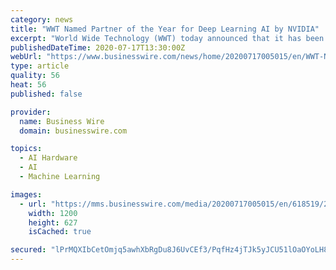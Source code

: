 ```yaml
---
category: news
title: "WWT Named Partner of the Year for Deep Learning AI by NVIDIA"
excerpt: "World Wide Technology (WWT) today announced that it has been selected by the NVIDIA Partner Network (NPN) as the 2019 Deep Learning AI Partner of the"
publishedDateTime: 2020-07-17T13:30:00Z
webUrl: "https://www.businesswire.com/news/home/20200717005015/en/WWT-Named-Partner-Year-Deep-Learning-AI"
type: article
quality: 56
heat: 56
published: false

provider:
  name: Business Wire
  domain: businesswire.com

topics:
  - AI Hardware
  - AI
  - Machine Learning

images:
  - url: "https://mms.businesswire.com/media/20200717005015/en/618519/23/wwt-logo-color-horizontal-high.jpg"
    width: 1200
    height: 627
    isCached: true

secured: "lPrMQXIbCetOmjq5awhXbRgDu8J6UvCEf3/PqfHz4jTJk5yJCU51lOaOYoLH8WIt41fYdTB95zA0Iswrz632uL7v/Yv+1db/+qoVnYQy0VR5RPc+Q1F86ZeQeUI2yd5WVTx6CCl7BUKeMR9VP7mabNmqirmGgbpl3gPRN7oJGpUPcflIOdwMhyQIJ+vwkxLEAd0yd1XXJCpIYMTUVQ7Uc960ZRG72ICoXl0mJJcXrOuvNyICyrhFBGH3heCZYdlHs8VwbYoE+Lcmt+NI+f26miu0mRMguVw1v483XvuyPD0rTIwlEbaoZ1CY1ZtT2+/k4SpiHTK19Y6PkUukl/TR7A==;hEru3NQ7m4VnSUDBnUdFnw=="
---
```


